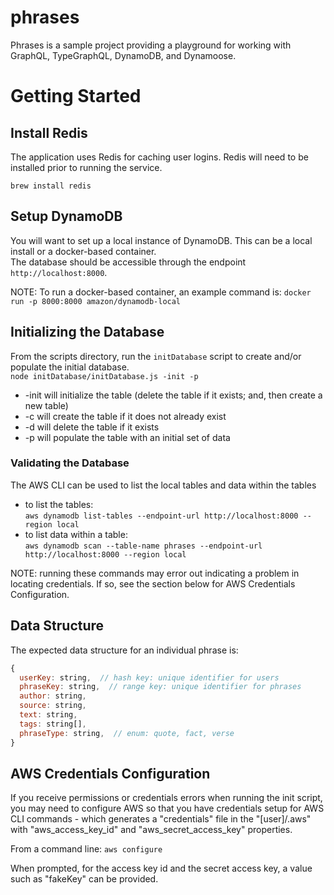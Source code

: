 # phrases

Phrases is a sample project providing a playground for working with GraphQL, TypeGraphQL, DynamoDB, and Dynamoose.

# Getting Started

## Install Redis
The application uses Redis for caching user logins.  Redis will need to be installed prior to running the service.

`brew install redis`

## Setup DynamoDB
You will want to set up a local instance of DynamoDB.  This can be a local install or a docker-based container.  
The database should be accessible through the endpoint `http://localhost:8000`.

NOTE: To run a docker-based container, an example command is: `docker run -p 8000:8000 amazon/dynamodb-local`

## Initializing the Database
From the scripts directory, run the `initDatabase` script to create and/or populate the initial database.  
`node initDatabase/initDatabase.js -init -p`
- -init will initialize the table (delete the table if it exists; and, then create a new table)
- -c will create the table if it does not already exist
- -d will delete the table if it exists
- -p will populate the table with an initial set of data

### Validating the Database
The AWS CLI can be used to list the local tables and data within the tables
- to list the tables:  
`aws dynamodb list-tables --endpoint-url http://localhost:8000 --region local`
- to list data within a table:  
`aws dynamodb scan --table-name phrases --endpoint-url http://localhost:8000 --region local`

NOTE: running these commands may error out indicating a problem in locating credentials.
If so, see the section below for AWS Credentials Configuration.

## Data Structure
The expected data structure for an individual phrase is:

```javascript
{
  userKey: string,  // hash key: unique identifier for users
  phraseKey: string,  // range key: unique identifier for phrases
  author: string,
  source: string,
  text: string,
  tags: string[],
  phraseType: string,  // enum: quote, fact, verse
}
```

## AWS Credentials Configuration
If you receive permissions or credentials errors when running the init script, you may need to configure AWS so that you have credentials setup for AWS CLI commands - which generates a "credentials" file in the "[user]/.aws" with "aws_access_key_id" and "aws_secret_access_key" properties.

From a command line:
`aws configure`

When prompted, for the access key id and the secret access key, a value such as "fakeKey" can be provided. 
